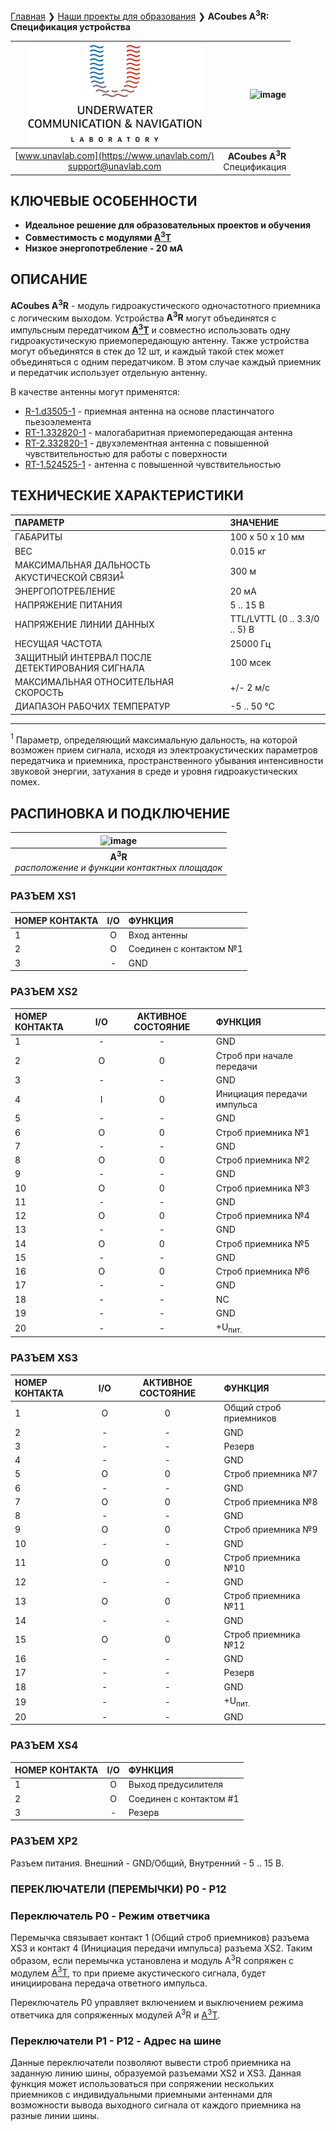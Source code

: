 
[Главная](/README_RU) ❯ [Наши проекты для образования](/educational_projects_ru) ❯ **ACoubes A<sup>3</sup>R: Спецификация устройства**

<div style="page-break-after: always;"></div>

| ![logo](/documentation/sm_logo.png) | ![image](https://github.com/user-attachments/assets/b3b28b79-613e-4149-9b05-c916b2075334) |
| :---: | ---: |
| [www.unavlab.com](https://www.unavlab.com/) <br/> [support@unavlab.com](mailto:support@unavlab.com) | **ACoubes A<sup>3</sup>R** <br/> Спецификация |


## КЛЮЧЕВЫЕ ОСОБЕННОСТИ

* **Идеальное решение для образовательных проектов и обучения**
* **Совместимость с модулями [A<sup>3</sup>T](A3T_Datasheet_ru.md)**
* **Низкое энергопотребление - 20 мА**

## ОПИСАНИЕ

**ACoubes A<sup>3</sup>R** - модуль гидроакустического одночастотного приемника с логическим выходом. 
Устройства **A<sup>3</sup>R** могут объединятся с импульсным передатчиком **[A<sup>3</sup>T](A3T_Datasheet_ru.md)** и совместно использовать одну гидроакустическую приемопередающую антенну.
Также устройства могут объединятся в стек до 12 шт, и каждый такой стек может объединяться с одним передатчиком. В этом случае каждый приемник и передатчик использует отдельную антенну.

В качестве антенны могут применятся:
- [R-1.d3505-1](/documentation/RU/Transducers/R_1.d3505_1_Specification_ru.md) - приемная антенна на основе пластинчатого пьезоэлемента
- [RT-1.332820-1](https://docs.unavlab.com/documentation/RU/Transducers/RT_1_332820_1_Specification_ru.html) - малогабаритная приемопередающая антенна
- [RT-2.332820-1](https://docs.unavlab.com/documentation/RU/Transducers/RT_2_332820_1_Specification_ru.html) - двухэлементная антенна с повышенной чувствительностью для работы с поверхности
- [RT-1.524525-1](https://docs.unavlab.com/documentation/RU/Transducers/RT-1.524525-1_specification_ru.html) - антенна с повышенной чувствительностью

<div style="page-break-after: always;"></div>

## ТЕХНИЧЕСКИЕ ХАРАКТЕРИСТИКИ

| ПАРАМЕТР | ЗНАЧЕНИЕ |
| :--- | :--- |
| ГАБАРИТЫ | 100 x 50 х 10  мм |
| ВЕС | 0.015 кг |
| МАКСИМАЛЬНАЯ ДАЛЬНОСТЬ АКУСТИЧЕСКОЙ СВЯЗИ<sup>[1](#footnote1)</sup> | 300 м |
| ЭНЕРГОПОТРЕБЛЕНИЕ | 20 мА |
| НАПРЯЖЕНИЕ ПИТАНИЯ | 5 .. 15 В |
| НАПРЯЖЕНИЕ ЛИНИИ ДАННЫХ | TTL/LVTTL (0 .. 3.3/0 .. 5) В |
| НЕСУЩАЯ ЧАСТОТА | 25000 Гц |
| ЗАЩИТНЫЙ ИНТЕРВАЛ ПОСЛЕ ДЕТЕКТИРОВАНИЯ СИГНАЛА | 100 мсек |
| МАКСИМАЛЬНАЯ ОТНОСИТЕЛЬНАЯ СКОРОСТЬ | +/- 2 м/с |
| ДИАПАЗОН РАБОЧИХ ТЕМПЕРАТУР | -5 .. 50 °C |

________________
<a name="footnote1"><sup>1</sup></a> Параметр, определяющий максимальную дальность, на которой возможен прием сигнала, исходя из электроакустических параметров передатчика и приемника, пространственного убывания интенсивности звуковой энергии, затухания в среде и уровня гидроакустических помех.  

<div style="page-break-after: always;"></div>

## РАСПИНОВКА И ПОДКЛЮЧЕНИЕ

| ![image](https://github.com/user-attachments/assets/f470b251-2869-4c1f-a646-70c5c61f76e1) |
| :---: |
| **A<sup>3</sup>R** <br/> *расположение и функции контактных площадок* |


### РАЗЪЕМ XS1

| НОМЕР КОНТАКТА | I/O   | ФУНКЦИЯ |
| :---           | :---: | :--- |
| 1              | O     | Вход антенны  |
| 2              | O     | Соединен с контактом №1 |
| 3              | -     | GND |

### РАЗЪЕМ XS2

| НОМЕР КОНТАКТА | I/O   | АКТИВНОЕ СОСТОЯНИЕ | ФУНКЦИЯ |
| :---           | :---: | :---:              | :--- |
| 1              | -     | -                  | GND |
| 2              | O     | 0                  | Строб при начале передачи |
| 3              | -     | -                  | GND |
| 4              | I     | 0                  | Инициация передачи импульса |
| 5              | -     | -                  | GND |
| 6              | O     | 0                  | Строб приемника №1 |
| 7              | -     | -                  | GND |
| 8              | O     | 0                  | Строб приемника №2 |
| 9              | -     | -                  | GND |
| 10             | O     | 0                  | Строб приемника №3 |
| 11             | -     | -                  | GND |
| 12             | O     | 0                  | Строб приемника №4 |
| 13             | -     | -                  | GND |
| 14             | O     | 0                  | Строб приемника №5 |
| 15             | -     | -                  | GND |
| 16             | O     | 0                  | Строб приемника №6 |
| 17             | -     | -                  | GND |
| 18             | -     | -                  | NC |
| 19             | -     | -                  | GND |
| 20             | -     | -                  | +U<sub>пит.</sub> |

### РАЗЪЕМ XS3

| НОМЕР КОНТАКТА | I/O   | АКТИВНОЕ СОСТОЯНИЕ | ФУНКЦИЯ |
| :---           | :---: | :---:              | :--- |
| 1              | O     | 0                  | Общий строб приемников |
| 2              | -     | -                  | GND |
| 3              | -     | -                  | Резерв |
| 4              | -     | -                  | GND |
| 5              | O     | 0                  | Строб приемника №7 |
| 6              | -     | -                  | GND |
| 7              | O     | 0                  | Строб приемника №8 |
| 8              | -     | -                  | GND |
| 9              | O     | 0                  | Строб приемника №9 |
| 10             | -     | -                  | GND |
| 11             | O     | 0                  | Строб приемника №10 |
| 12             | -     | -                  | GND |
| 13             | O     | 0                  | Строб приемника №11 |
| 14             | -     | -                  | GND |
| 15             | O     | 0                  | Строб приемника №12 |
| 16             | -     | -                  | GND |
| 17             | -     | -                  | Резерв |
| 18             | -     | -                  | GND |
| 19             | -     | -                  | +U<sub>пит.</sub> |
| 20             | -     | -                  | GND |

### РАЗЪЕМ XS4

| НОМЕР КОНТАКТА | I/O   | ФУНКЦИЯ |
| :---           | :---: | :--- |
| 1              | O     | Выход предусилителя |
| 2              | O     | Соединен с контактом #1 |
| 3              | -     | Резерв |


### РАЗЪЕМ XP2

Разъем питания. Внешний - GND/Общий, Внутренний - 5 .. 15 В.

### ПЕРЕКЛЮЧАТЕЛИ (ПЕРЕМЫЧКИ) P0 - P12

### Переключатель P0 - Режим ответчика

Перемычка связывает контакт 1 (Общий строб приемников) разъема XS3 и контакт 4 (Инициация передачи импульса) разъема XS2. 
Таким образом, если перемычка установлена и модуль A<sup>3</sup>R сопряжен с модулем [A<sup>3</sup>T](A3T_Datasheet_ru.md), то при приеме акустического сигнала, будет инициирована передача ответного импульса. 

Переключатель P0 управляет включением и выключением режима ответчика для сопряженных модулей A<sup>3</sup>R и [A<sup>3</sup>T](A3T_Datasheet_ru.md).

### Переключатели P1 - P12 - Адрес на шине

Данные переключатели позволяют вывести строб приемника на заданную линию шины, образуемой разъемами XS2 и XS3. Данная функция может использоваться при сопряжении нескольких приемников с индивидуальными приемными антеннами для возможности вывода выходного сигнала от каждого приемника на разные линии шины.

<div style="page-break-after: always;"></div>
